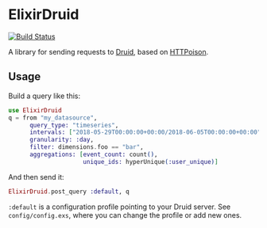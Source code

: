 # ElixirDruid
[![Build Status](https://travis-ci.com/GameAnalytics/elixir_druid.svg?token=7iC72mSUZcJMSAvPBsAL&branch=master)](https://travis-ci.com/GameAnalytics/elixir_druid)

A library for sending requests to [Druid][druid], based on
[HTTPoison][httpoison].

[druid]: http://druid.io/
[httpoison]: https://github.com/edgurgel/httpoison

## Usage

Build a query like this:

```elixir
use ElixirDruid
q = from "my_datasource",
      query_type: "timeseries",
      intervals: ["2018-05-29T00:00:00+00:00/2018-06-05T00:00:00+00:00"],
      granularity: :day,
      filter: dimensions.foo == "bar",
      aggregations: [event_count: count(),
                     unique_ids: hyperUnique(:user_unique)]
```

And then send it:

```elixir
ElixirDruid.post_query :default, q
```

`:default` is a configuration profile pointing to your Druid server.
See `config/config.exs`, where you can change the profile or add new
ones.
